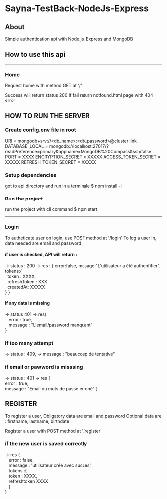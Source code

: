# Sayna-TestBack-NodeJs-Express

## About
Simple authentication api with Node.js, Express and MongoDB

## How to use this api
--------------------------------
### Home
Request home with method GET at '/'

Success will return status 200
If fail return notfound.html page with 404 error

## HOW TO RUN THE SERVER
### Create config.env file in root 
URI = mongodb+srv://<db_name>:<db_password>@cluster link
DATABASE_LOCAL = mongodb://localhost:27017/?readPreference=primary&appname=MongoDB%20Compass&ssl=false
PORT = XXXX
ENCRYPTION_SECRET = XXXXX
ACCESS_TOKEN_SECRET = XXXXX
REFRESH_TOKEN_SECRET = XXXXX

### Setup dependencies
got to api directory and run in a terminale
$ npm install -i

### Run the project
run the project with cli command
$ npm start

---------------------------------

### Login
To autheticate user on login, use POST method at '/login'
To log a user in, data needed are email and password

#### if user is checked, API will return : 
-> status : 200 
-> res : {
  error:false,
  mesage:"L'utilisateur a été authenfifier",
  tokens:{ <br>
&nbsp;&nbsp;token : XXXX,<br>
&nbsp;&nbsp;refreshToken : XXX <br>
&nbsp;&nbsp;createdAt: XXXXX <br>
    }
}

#### if any data is missing
-> status 401
-> res{ <br>
&nbsp;&nbsp;  error : true,<br>
&nbsp;&nbsp;  message : "L'email/password manquant" <br>
}

### if too many attempt
-> status : 409,
-> message : "beaucoup de tentative"

### if email or pawword is misssing 
-> status : 401
-> res { <br>
  error : true, <br>
  message : "Email ou mots de passe erroné"
}

## REGISTER
To register a user, 
Obligatory data are email and password
Optional data are :
firstname,
lastname,
birthdate

Register a user with POST method at '/register'

### if the new user is saved correctly 
-> res { <br>
&nbsp;&nbsp;  error : false, <br>
&nbsp;&nbsp;  message : 'utilisateur crée avec succes', <br>
&nbsp;&nbsp;  tokens :{ <br>
&nbsp;&nbsp;    token : XXXX,<br>
&nbsp;&nbsp;    refreshtoken XXXX <br>
&nbsp;&nbsp;  } <br>
}
